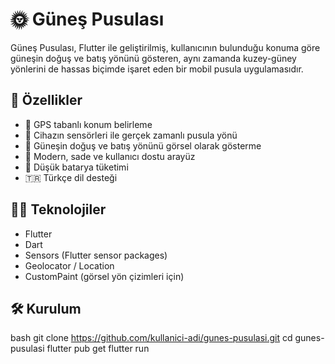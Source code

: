 # 🌞 Güneş Pusulası

Güneş Pusulası, Flutter ile geliştirilmiş, kullanıcının bulunduğu konuma göre güneşin doğuş ve batış yönünü gösteren, aynı zamanda kuzey-güney yönlerini de hassas biçimde işaret eden bir mobil pusula uygulamasıdır.

## 🚀 Özellikler

- 📍 GPS tabanlı konum belirleme
- 🧭 Cihazın sensörleri ile gerçek zamanlı pusula yönü
- 🌅 Güneşin doğuş ve batış yönünü görsel olarak gösterme
- 📱 Modern, sade ve kullanıcı dostu arayüz
- 🔋 Düşük batarya tüketimi
- 🇹🇷 Türkçe dil desteği

## 🧑‍💻 Teknolojiler

- Flutter
- Dart
- Sensors (Flutter sensor packages)
- Geolocator / Location
- CustomPaint (görsel yön çizimleri için)

## 🛠️ Kurulum

bash
git clone https://github.com/kullanici-adi/gunes-pusulasi.git
cd gunes-pusulasi
flutter pub get
flutter run
